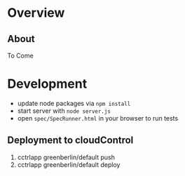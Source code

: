 Overview
========

About
-----
To Come

Development
===========
- update node packages via `npm install`
- start server with `node server.js`
- open `spec/SpecRunner.html` in your browser to run tests

Deployment to cloudControl
--------------------------
1. cctrlapp greenberlin/default push
2. cctrlapp greenberlin/default deploy
